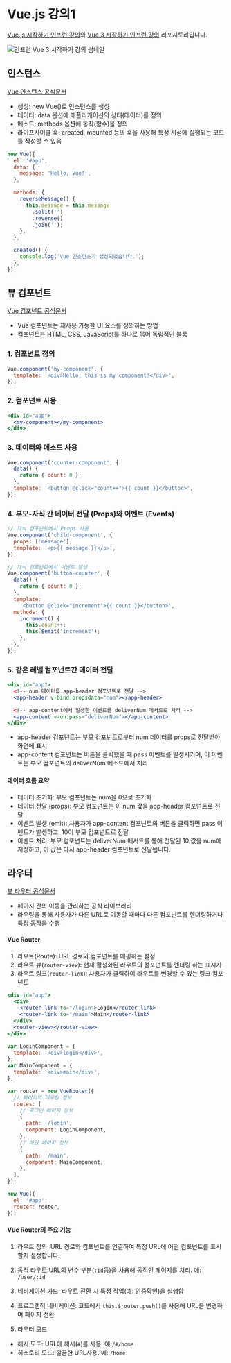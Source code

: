 # Vue.js 강의1

[Vue.js 시작하기 인프런 강의](https://inf.run/RxKK)와 [Vue 3 시작하기 인프런 강의](https://inf.run/kRHp) 리포지토리입니다.

![인프런 Vue 3 시작하기 강의 썸네일](https://cdn.inflearn.com/public/courses/332010/cover/fffd02eb-685e-44ab-aa0d-6788349338c5/332010-eng.png)

## 인스턴스

[Vue 인스턴스 공식문서](https://v2.vuejs.org/v2/guide/instance.html)

- 생성: new Vue()로 인스턴스를 생성
- 데이터: data 옵션에 애플리케이션의 상태(데이터)를 정의
- 메소드: methods 옵션에 동작(함수)을 정의
- 라이프사이클 훅: created, mounted 등의 훅을 사용해 특정 시점에 실행되는 코드를 작성할 수 있음

```jsx
new Vue({
  el: '#app',
  data: {
    message: 'Hello, Vue!',
  },

  methods: {
    reverseMessage() {
      this.message = this.message
        .split('')
        .reverse()
        .join('');
    },
  },

  created() {
    console.log('Vue 인스턴스가 생성되었습니다.');
  },
});
```

## 뷰 컴포넌트

[Vue 컴포넌트 공식문서](https://ko.vuejs.org/guide/essentials/component-basics)

- Vue 컴포넌트는 재사용 가능한 UI 요소를 정의하는 방법
- 컴포넌트는 HTML, CSS, JavaScript를 하나로 묶어 독립적인 블록

### 1. 컴포넌트 정의

```jsx
Vue.component('my-component', {
  template: '<div>Hello, this is my component!</div>',
});
```

### 2. 컴포넌트 사용

```jsx
<div id="app">
  <my-component></my-component>
</div>
```

### 3. 데이터와 메소드 사용

```jsx
Vue.component('counter-component', {
  data() {
    return { count: 0 };
  },
  template: '<button @click="count++">{{ count }}</button>',
});
```

### 4. 부모-자식 간 데이터 전달 (Props)와 이벤트 (Events)

```jsx
// 자식 컴포넌트에서 Props 사용
Vue.component('child-component', {
  props: ['message'],
  template: '<p>{{ message }}</p>',
});

// 자식 컴포넌트에서 이벤트 발생
Vue.component('button-counter', {
  data() {
    return { count: 0 };
  },
  template:
    '<button @click="increment">{{ count }}</button>',
  methods: {
    increment() {
      this.count++;
      this.$emit('increment');
    },
  },
});
```

### 5. 같은 레벨 컴포넌트간 데이터 전달

```jsx
<div id="app">
  <!-- num 데이터를 app-header 컴포넌트로 전달 -->
  <app-header v-bind:propsdata="num"></app-header>

  <!-- app-content에서 발생한 이벤트를 deliverNum 메서드로 처리 -->
  <app-content v-on:pass="deliverNum"></app-content>
</div>
```

- app-header 컴포넌트는 부모 컴포넌트로부터 num 데이터를 props로 전달받아 화면에 표시
- app-content 컴포넌트는 버튼을 클릭했을 때 pass 이벤트를 발생시키며, 이 이벤트는 부모 컴포넌트의 deliverNum 메소드에서 처리

#### 데이터 흐름 요약

- 데이터 초기화: 부모 컴포넌트는 num을 0으로 초기화
- 데이터 전달 (props): 부모 컴포넌트는 이 num 값을 app-header 컴포넌트로 전달
- 이벤트 발생 (emit): 사용자가 app-content 컴포넌트의 버튼을 클릭하면 pass 이벤트가 발생하고, 10이 부모 컴포넌트로 전달
- 이벤트 처리: 부모 컴포넌트는 deliverNum 메서드를 통해 전달된 10 값을 num에 저장하고, 이 값은 다시 app-header 컴포넌트로 전달됩니다.

## 라우터

[뷰 라우터 공식문서](https://v3.router.vuejs.org/kr/guide/#html)

- 페이지 간의 이동을 관리하는 공식 라이브러리
- 라우팅을 통해 사용자가 다른 URL로 이동할 때마다 다른 컴포넌트를 렌더링하거나 특정 동작을 수행

#### Vue Router

1. 라우트(Route): URL 경로와 컴포넌트를 매핑하는 설정
2. 라우트 뷰(`router-view`): 현재 활성화된 라우트의 컴포넌트를 렌더링 하는 표시자
3. 라우트 링크(`router-link`): 사용자가 클릭하여 라우트를 변경할 수 있는 링크 컴포넌트

```jsx
<div id="app">
  <div>
    <router-link to="/login">Login</router-link>
    <router-link to="/main">Main</router-link>
  </div>
  <router-view></router-view>
</div>
```

```jsx
var LoginComponent = {
  template: '<div>login</div>',
};
var MainComponent = {
  template: '<div>main</div>',
};

var router = new VueRouter({
  // 페이지의 라우팅 정보
  routes: [
    // 로그인 페이지 정보
    {
      path: '/login',
      component: LoginComponent,
    },
    // 메인 페이지 정보
    {
      path: '/main',
      component: MainComponent,
    },
  ],
});

new Vue({
  el: '#app',
  router: router,
});
```

#### Vue Router의 주요 기능

1. 라우트 정의: URL 경로와 컴포넌트를 연결하여 특정 URL에 어떤 컴포넌트를 표시할지 설정합니다.
2. 동적 라우트:URL의 변수 부분(`:id`등)을 사용해 동적인 페이지를 처리. 예: `/user/:id`
3. 네비게이션 가드: 라우트 전환 시 특정 작업(예: 인증확인)을 실행함
4. 프로그램적 네비게이션: 코드에서 `this.$router.push()`를 사용해 URL을 변경하며 페이지 전환

5. 라우터 모드

- 해시 모드: URL에 해시(`#`)를 사용. 예:`/#/home`
- 히스토리 모드: 깔끔한 URL사용. 예: `/home`
